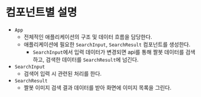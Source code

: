# 컴포넌트별 설명

- `App`
  - 전체적인 애플리케이션의 구조 및 데이터 흐름을 담당한다.
  - 애플리케이션에 필요한 `SearchInput`, `SearchResult` 컴포넌트를 생성한다.
    - `SearchInput`에서 입력 데이터가 변경되면 api를 통해 짤봇 데이터를 검색하고, 검색한 데이터를 `SearchResult`에 넘긴다.
- `SearchInput`
  - 검색어 입력 시 관련된 처리를 한다.
- `SearchResult`
  - 짤봇 이미지 검색 결과 데이터를 받아 화면에 이미지 목록을 그린다.
